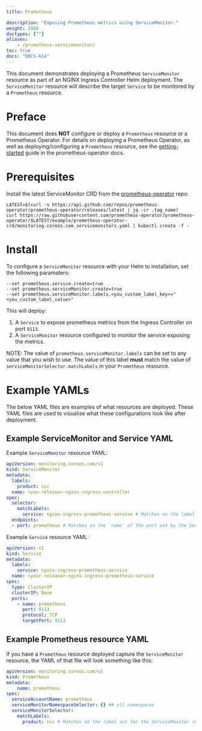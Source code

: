```yaml
---
title: Prometheus

description: "Exposing Prometheus metrics using ServiceMonitor."
weight: 2000
doctypes: [""]
aliases:
    - /prometheus-servicemonitor/
toc: true
docs: "DOCS-614"
---
```


This document demonstrates deploying a Prometheus `ServiceMonitor` resource as part of an NGINX Ingress Controller Helm deployment.
The `ServiceMonitor` resource will describe the target `Service` to be monitored by a `Prometheus` resource.

# Preface
This document does **NOT** configure or deploy a `Prometheus` resource or a Prometheus Operator.
For details on deploying a Prometheus Operator, as well as deploying/configuring a `Prometheus` resource, see the [getting-started](https://prometheus-operator.dev/docs/user-guides/getting-started/) guide in the prometheus-operator docs.


# Prerequisites
Install the latest ServiceMonitor CRD from the [prometheus-operator](https://github.com/prometheus-operator/prometheus-operator) repo:
```console
LATEST=$(curl -s https://api.github.com/repos/prometheus-operator/prometheus-operator/releases/latest | jq -cr .tag_name)
curl https://raw.githubusercontent.com/prometheus-operator/prometheus-operator/$LATEST/example/prometheus-operator-crd/monitoring.coreos.com_servicemonitors.yaml | kubectl create -f -
```


# Install
To configure a `ServiceMonitor` resource with your Helm to installation, set the following paramaters:
```shell
--set prometheus.service.create=true
--set prometheus.serviceMonitor.create=true
--set prometheus.serviceMonitor.labels.<you_custom_label_key>="<you_custom_label_value>"
```

This will deploy:
1. A `Service` to expose prometheus metrics from the Ingress Controller on port `9113`.
2. A `ServiceMonitor` resource configured to monitor the service exposing the metrics.

NOTE: The value of `prometheus.serviceMonitor.labels` can be set to any value that you wish to use.
The value of this label **must** match the value of `serviceMonitorSelector.matchLabels` in your `Prometheus` resource.

# Example YAMLs
The below YAML files are examples of what resources are deployed.
These YAML files are used to visualise what these configurations look like after deployment.

## Example ServiceMonitor and Service YAML

Example `ServiceMonitor` resource YAML:
```yaml
apiVersion: monitoring.coreos.com/v1
kind: ServiceMonitor
metadata:
  labels:
    product: nic
  name: <you-release>-nginx-ingress-controller
spec:
  selector:
    matchLabels:
      service: nginx-ingress-prometheus-service # Matches on the label set by the Service.
  endpoints:
  - port: prometheus # Matches on the `name` of the port set by the Service.
```

Example `Service` resource YAML:
```yaml
apiVersion: v1
kind: Service
metadata:
  labels:
    service: nginx-ingress-prometheus-service
  name: <your-release>-nginx-ingress-prometheus-service
spec:
  type: ClusterIP
  clusterIP: None
  ports:
    - name: prometheus
      port: 9113
      protocol: TCP
      targetPort: 9113
```

## Example Prometheus resource YAML
If you have a `Prometheus` resource deployed capture the `ServiceMonitor` resource, the YAML of that file will look something like this:
```yaml
apiVersion: monitoring.coreos.com/v1
kind: Prometheus
metadata:
    name: prometheus
spec:
  serviceAccountName: prometheus
  serviceMonitorNamespaceSelector: {} ## all namespaces
  serviceMonitorSelector:
    matchLabels:
      product: nic # Matches on the label set for the ServiceMonitor resource
```
